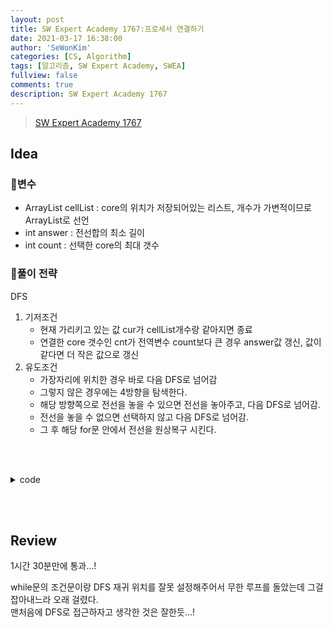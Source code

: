 ```yaml
---
layout: post
title: SW Expert Academy 1767:프로세서 연결하기
date: 2021-03-17 16:38:00
author: 'SeWonKim'
categories: [CS, Algorithm]
tags: [알고리즘, SW Expert Academy, SWEA]
fullview: false
comments: true
description: SW Expert Academy 1767
---
```


> [SW Expert Academy 1767](https://swexpertacademy.com/main/code/problem/problemDetail.do?contestProbId=AV4suNtaXFEDFAUf&categoryId=AV4suNtaXFEDFAUf&categoryType=CODE&problemTitle=%ED%94%84%EB%A1%9C%EC%84%B8%EC%84%9C&orderBy=FIRST_REG_DATETIME&selectCodeLang=ALL&select-1=&pageSize=10&pageIndex=1)

## Idea

### 🥚변수

- ArrayList<Point> cellList : core의 위치가 저장되어있는 리스트, 개수가 가변적이므로 ArrayList로 선언
- int answer : 전선합의 최소 길이
- int count : 선택한 core의 최대 갯수
  
### 🍳풀이 전략

DFS

1. 기저조건
   - 현재 가리키고 있는 값 cur가 cellList개수랑 같아지면 종료
   - 연결한 core 갯수인 cnt가 전역변수 count보다 큰 경우 answer값 갱신, 값이 같다면 더 작은 값으로 갱신
2. 유도조건
   - 가장자리에 위치한 경우 바로 다음 DFS로 넘어감
   - 그렇지 않은 경우에는 4방향을 탐색한다.
   - 해당 방향쪽으로 전선을 놓을 수 있으면 전선을 놓아주고, 다음 DFS로 넘어감.
   - 전선을 놓을 수 없으면 선택하지 않고 다음 DFS로 넘어감.
   - 그 후 해당 for문 안에서 전선을 원상복구 시킨다. 
  
&nbsp;  
&nbsp;

<details>
<summary>code</summary>
<div markdown="1">

```java

import java.awt.Point;
import java.io.BufferedReader;
import java.io.InputStreamReader;
import java.util.ArrayList;
import java.util.StringTokenizer;

public class Solution {
	
	private static int N, count, answer;
	private static int[][] dir = { {-1, 0}, {1, 0}, {0, -1}, {0, 1} };
	
	public static void main(String[] args) throws Exception {
		BufferedReader br = new BufferedReader(new InputStreamReader(System.in));
		StringTokenizer st = null;
		
		int T = Integer.parseInt(br.readLine());
		for (int test_case = 1; test_case <= T; test_case++)
		{
			count = 0;	// 연결된 코어 갯수
			answer = 0;	// 전선 길이
			N = Integer.parseInt(br.readLine());
			int[][] cell = new int[N][N];
			ArrayList<Point> cellList = new ArrayList<Point>();	
			
			for(int r=0; r<N; r++) {
				st = new StringTokenizer(br.readLine(), " ");
				for(int c=0; c<N; c++) {
					cell[r][c] = Integer.parseInt(st.nextToken());
					if(cell[r][c] == 1)	{
						cellList.add(new Point(r, c));
					}
				}
			}
			
			DFS(cellList, 0, 0, new int[cellList.size()], new boolean[N][N]);
			
			System.out.println("#" + test_case + " " + answer);
		}
	}

	private static void DFS(ArrayList<Point> cellList, int cur, int cnt, int[] line, boolean[][] map) {
		// 기저조건
		if(cur == cellList.size()) {
			
			if(cnt > count) {	// 최대한 많은 코어를 연결해야 함 
				int sum = 0;
				for(int i=0; i<line.length; i++) {
					sum += line[i];
				}
				answer = sum;
				count = cnt;
			}
			else if(cnt == count) {
				int sum = 0;
				for(int i=0; i<line.length; i++) {
					sum += line[i];
				}
				answer = Math.min(answer, sum);
			}
			return;
		}
		
		// 유도조건
		Point now = cellList.get(cur);
		map[now.x][now.y] = true;
		
		if(now.x == 0 || now.y == 0 || now.x == N-1 || now.y == N-1) {	// 가장자리에 있다면 바로 연결
			line[cur] = 0;
			DFS(cellList, cur+1, cnt+1, line, map);
			return;
		}
		
		for(int k=0; k<4; k++) { // 가장자리에 있지 않다면 4방 탐색
			int len = canConnect(now.x, now.y, k, map);
			
			if(len != -1) {
				Connect(now.x, now.y, k, map, true);	// map에 true 표시
				line[cur] = len;
				DFS(cellList, cur+1, cnt+1, line, map);	// 다음 탐색으로 넘어감
				Connect(now.x, now.y, k, map, false);	// map 원상 복구
			}
			else {
				line[cur] = 0;
				DFS(cellList, cur+1, cnt, line, map);
			}
		}
	}

	private static void Connect(int r, int c, int k, boolean[][] map, boolean data) {
		int nr = r;
		int nc = c;
		
		while(true) {
			nr += dir[k][0];
			nc += dir[k][1];
			
			if(nr < 0 || nr >= N || nc < 0 || nc >= N) {
				break;
			}
			
			map[nr][nc] = data;
		}
	}

	// r, c 기준으로 k 방향으로 쭈욱 연결할 수 있다면 길이를 반환하고, 아니면 -1 반환
	private static int canConnect(int r, int c, int k, boolean[][] map) {
		
		int nr = r;
		int nc = c;
		int sum = 0;
		
		while(true) {
			nr += dir[k][0];
			nc += dir[k][1];
			
			if(nr < 0 || nr >= N || nc < 0 || nc >= N) {
				break;
			}
			
			if(map[nr][nc]) {
				return -1;
			}
			
			sum++;
		}
		return sum;
	}
}

```

</div>
</details>

&nbsp;  
&nbsp;

## Review

1시간 30분만에 통과...!

while문의 조건문이랑 DFS 재귀 위치를 잘못 설정해주어서 무한 루프를 돌았는데 그걸 잡아내느라 오래 걸렸다.      
맨처음에 DFS로 접근하자고 생각한 것은 잘한듯...!

&nbsp;  
&nbsp;
